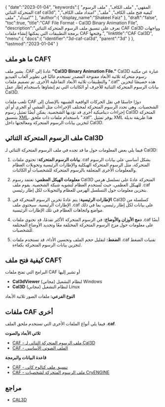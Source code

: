 {
   "date":"2023-01-04",
   "keywords":[
      "المقهى",
       "ملف الكاف",
       "ملف الرسوم المتحركة الثنائي caf cal3d",
       "كيفية فتح ملف الكاف",
       "ملف",
       "امتداد ملف الكاف",
       "امتداد",
       "ملف"
   ],
   "author":{
      "display_name":"Shakeel Faiz"
   },
   "draft":"false",
   "toc":true,
   "title":"CAF File Format - Cal3D Binary Animation File",
   "description":"تعرف على تنسيق ملف الرسوم المتحركة الثنائي CAF Cal3D وواجهات برمجة التطبيقات التي يمكنها إنشاء ملفات CAF وفتحها.",
   "linktitle":"CAF Cal3D",
   "menu":{
      "docs":{
         "identifier":"3d-caf-cal3d",
         "parent":"3d"
      }
   },
   "lastmod":"2023-01-04"
}

## ما هو ملف CAF؟

يشير ملف .CAF عادةً إلى **"Cal3D Binary Animation File."** Cal3D عبارة عن مكتبة رسوم متحركة ثلاثية الأبعاد مفتوحة المصدر تستخدم غالبًا في تطوير ألعاب الفيديو والتطبيقات ثلاثية الأبعاد التفاعلية الأخرى. تم تصميم ملفات ".caf" هذه خصيصًا لتخزين بيانات الرسوم المتحركة الثنائية للأحرف أو الكائنات التي تم إنشاؤها باستخدام إطار عمل Cal3D.

تلعب ملفات CAF دورًا حاسمًا في نقل الحركات الواقعية الشبيهة بالإنسان إلى الشخصيات. وهي تحدد الرسوم المتحركة لمختلف الإجراءات مثل المشي أو الجري أو أي إجراءات ديناميكية أخرى قد تؤديها الشخصية. يمكن أيضًا تمثيل رسوم Cal3D المتحركة بتنسيق [XML](/web/xml/)، باستخدام ملفات ذات ملحق ".xaf". يوفر تمثيل XML هذا طريقة بديلة لتخزين بيانات الرسوم المتحركة ومعالجتها داخل Cal3D.

## ملف الرسوم المتحركة الثنائي Cal3D

فيما يلي بعض المعلومات حول ما قد تجده في ملف الرسوم المتحركة الثنائي لـ Cal3D:

1. **بيانات الرسوم المتحركة:** تحتوي ملفات .caf بشكل أساسي على بيانات الرسوم المتحركة، مثل الرسوم المتحركة الهيكلية والإطارات الرئيسية وتحويلات العظام والمعلومات الأخرى المتعلقة بالرسوم المتحركة للشخصيات أو الكائنات.

2. **معلومات الهيكل العظمي:** تعتمد رسوم Cal3D المتحركة عادةً على تسلسل هرمي للهيكل العظمي، حيث تُستخدم العظام لتشويه شبكة الشخصية. يقوم ملف .caf بتخزين معلومات حول التسلسل الهرمي للعظام والتحويلات لكل إطار رئيسي.

3. **الإطارات الرئيسية:** يتم عادةً تخزين الرسوم المتحركة في Cal3D كسلسلة من الإطارات الرئيسية. سيحتوي ملف .caf على بيانات لكل إطار رئيسي، بما في ذلك مواضع واتجاهات العظام في تلك الإطارات الرئيسية.

4. **دمج الأوزان والأوضاع:** في الرسوم المتحركة الأكثر تقدمًا، قد تحتوي ملفات .caf أيضًا على معلومات حول مزج الرسوم المتحركة المختلفة معًا وتحديد الأوضاع المختلفة للشخصيات.

5. **الضغط:** لتقليل حجم الملف وتحسين الأداء، قد تستخدم ملفات .caf تقنيات الضغط لتخزين بيانات الرسوم المتحركة بكفاءة.

## كيفية فتح ملف CAF؟

البرامج التي تفتح ملفات CAF أو تشير إليها

- **Cal3dViewer** (مجاني) لنظام التشغيل Windows
- **Cal3D** (مجاني) لنظام التشغيل Linux

**النوع الفرعي:** ملفات الصور ثلاثية الأبعاد

## ملفات CAF أخرى

فيما يلي أنواع الملفات الأخرى التي تستخدم ملحق الملف **.caf**.

**ثلاثي الأبعاد والصوت**
- [CAF - ملف الرسوم المتحركة الثنائي لـ Cal3D](/3d/caf-cal3d/)
- [CAF - الملف الصوتي الأساسي](/audio/caf/)

**قاعدة البيانات والبرمجة**
- [CAF - تنسيق ملف كتالوج كاثي](/database/caf/)
- [CAF - ملف الرسوم المتحركة لشخصيات CryENGINE](/programming/caf-cryengine/)

## مراجع
* [CAL3D](https://github.com/mp3butcher/Cal3D)